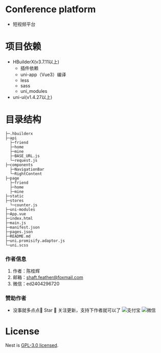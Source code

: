 <!--
 * @Author: chenguihui
 * @Date: 2023-05-14 13:47:10
 * @LastEditors: chenguihui
 * @LastEditTime: 2023-05-14 15:02:55
 * @Description: 
 * @filePath: Do not edit
-->
# Conference platform
- 短视频平台

# 项目依赖
- HBuilderX(v3.7.11以上)
  - 插件依赖
  - uni-app（Vue3）编译
  - less
  - sass
  - uni_modules
- uni-ui(v1.4.27以上)

# 目录结构
```
├─.hbuilderx
├─api
  ├─friend
  ├─home
  ├─mine
  ├─BASE_URL.js
  └─request.js
├─components
  ├─NavigationBar
  └─RightContent
├─page
  ├─friend
  ├─home
  ├─mine
├─static
├─stores
  └─counter.js
├─uni-modules
├─App.vue
├─index.html
├─main.js
├─manifest.json
├─pages.json
├─README.md
├─uni.promisify.adaptor.js
└─uni.scss
```

### 作者信息
1. 作者：陈桂辉
2. 邮箱：shaft.feather@foxmail.com
3. 微信：ed2404296720

### 赞助作者
* 没事就多点点🌟 Star 🌟 关注更新，支持下作者就可以了
![支付宝](https://www.chenguihui.com/images/payment/zfb.jpg) ![微信](https://www.chenguihui.com/images/payment/wx.jpg)

# License

Nest is [GPL-3.0 licensed](LICENSE).